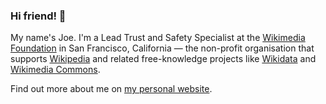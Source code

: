 ### Hi friend! 👋

My name's Joe. I'm a Lead Trust and Safety Specialist at the [Wikimedia Foundation](https://wikimediafoundation.org/) in San Francisco, California — the non-profit organisation that supports [Wikipedia](https://wikipedia.org) and related free-knowledge projects like [Wikidata](https://wikidata.org) and [Wikimedia Commons](https://commons.wikimedia.org/).

Find out more about me on [my personal website](https://joesutherland.rocks).

<!--
**jrbsu/jrbsu** is a ✨ _special_ ✨ repository because its `README.md` (this file) appears on your GitHub profile.

Here are some ideas to get you started:

- 🔭 I’m currently working on ...
- 🌱 I’m currently learning ...
- 👯 I’m looking to collaborate on ...
- 🤔 I’m looking for help with ...
- 💬 Ask me about ...
- 📫 How to reach me: ...
- 😄 Pronouns: ...
- ⚡ Fun fact: ...
-->
